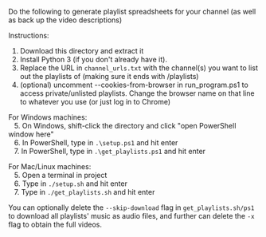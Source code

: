 Do the following to generate playlist spreadsheets for your channel (as well as back up the video descriptions)

Instructions:
1. Download this directory and extract it
2. Install Python 3 (if you don't already have it).
3. Replace the URL in `channel_urls.txt` with the channel(s) you want to list out the playlists of (making sure it ends with /playlists)
4. (optional) uncomment --cookies-from-browser in run_program.ps1 to access private/unlisted playlists. Change the browser name on that line to whatever you use (or just log in to Chrome)  

For Windows machines:  
&nbsp;&nbsp;&nbsp;5. On Windows, shift-click the directory and click "open PowerShell window here"  
&nbsp;&nbsp;&nbsp;6. In PowerShell, type in `.\setup.ps1` and hit enter  
&nbsp;&nbsp;&nbsp;7. In PowerShell, type in `.\get_playlists.ps1` and hit enter

For Mac/Linux machines:  
&nbsp;&nbsp;&nbsp;5. Open a terminal in project  
&nbsp;&nbsp;&nbsp;6. Type in `./setup.sh` and hit enter  
&nbsp;&nbsp;&nbsp;7. Type in `./get_playlists.sh` and hit enter


You can optionally delete the `--skip-download` flag in `get_playlists.sh/ps1` to download all playlists' music as audio files, and further can delete the `-x` flag to obtain the full videos.
